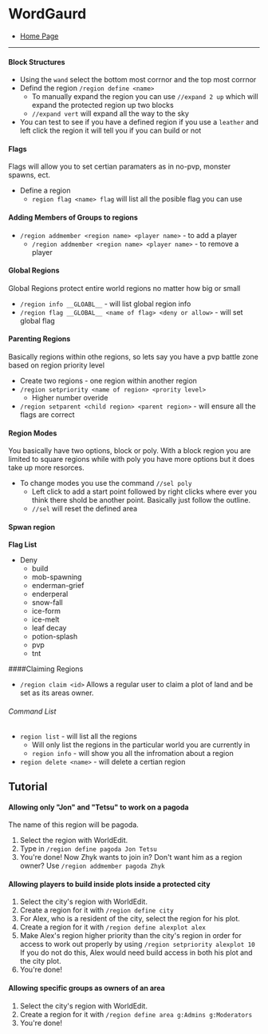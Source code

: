 WordGaurd
=========
+ [Home Page](http://wiki.sk89q.com/wiki/WorldGuard/Regions)

---
#### Block Structures
+ Using the `wand` select the bottom most corrnor and the top most corrnor
+ Defind the region `/region define <name>`
    * To manually expand the region you can use `//expand 2 up` which will expand the protected region up two blocks
    * `//expand vert` will expand all the way to the sky
+ You can test to see if you have a defined region if you use a `leather` and left click the region it will tell you if you can build or not

#### Flags
Flags will allow you to set certian paramaters as in no-pvp, monster spawns, ect.
+ Define a region
    * `region flag <name> flag` will list all the posible flag you can use

#### Adding Members of Groups to regions
+ `/region addmember <region name> <player name>` - to add a player
    * `/region addmember <region name> <player name>` - to remove a player

#### Global Regions
Global Regions protect entire world regions no matter how big or small
+ `/region info __GLOABL__` - will list global region info
+ `/region flag __GLOBAL__ <name of flag> <deny or allow>` - will set global flag

#### Parenting Regions
Basically regions within othe regions, so lets say you have a pvp battle zone based on region priority level
+ Create two regions - one region within another region
+ `/region setpriority <name of region> <prority level>`
    * Higher number overide
+ `/region setparent <child region> <parent region>` - will ensure all the flags are correct

#### Region Modes
You basically have two options, block or poly. With a block region you are limited to square regions while with poly you have more options but it does take up more resorces.
+ To change modes you use the command `//sel poly`
    * Left click to add a start point followed by right clicks where ever you think there shold be another point. Basically just follow the outline.
    * `//sel` will reset the defined area 

#### Spwan region
__Flag List__
+ Deny
    * build
    * mob-spawning
    * enderman-grief
    * enderperal
    * snow-fall
    * ice-form
    * ice-melt
    * leaf decay
    * potion-splash
    * pvp
    * tnt
    
####Claiming Regions
+ `/region claim <id>`
Allows a regular user to claim a plot of land and be set as its areas owner.

###### Command List
+ `region list` - will list all the regions
    * Will only list the regions in the particular world you are currently in
    * `region info` - will show you all the infromation about a region
+ `region delete <name>` - will delete a certian region


Tutorial
--------
#### Allowing only "Jon" and "Tetsu" to work on a pagoda
The name of this region will be pagoda.

1. Select the region with WorldEdit.
2. Type in `/region define pagoda Jon Tetsu`
3. You're done!
Now Zhyk wants to join in? Don't want him as a region owner? Use `/region addmember pagoda Zhyk`

#### Allowing players to build inside plots inside a protected city
1. Select the city's region with WorldEdit.
2. Create a region for it with `/region define city`
3. For Alex, who is a resident of the city, select the region for his plot.
4. Create a region for it with `/region define alexplot alex`
5. Make Alex's region higher priority than the city's region in order for access to work out properly by using `/region setpriority alexplot 10` If you do not do this, Alex would need build access in both his plot and the city plot.
6. You're done!

#### Allowing specific groups as owners of an area
1. Select the city's region with WorldEdit.
2. Create a region for it with `/region define area g:Admins g:Moderators`
3. You're done!
